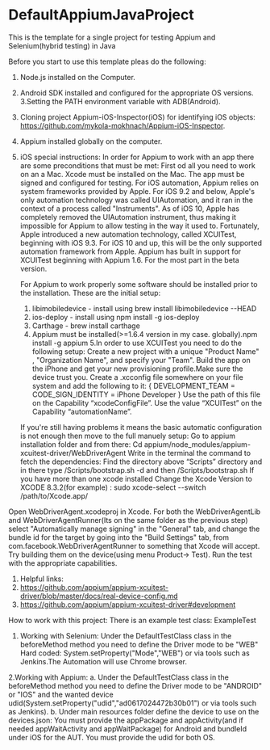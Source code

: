 # DefaultAppiumJavaProject
This is the template for a single project for testing Appium and Selenium(hybrid testing) in Java

Before you start to use this template pleas do the following:

1. Node.js installed on the Computer.
2. Android SDK installed and configured for the appropriate OS versions.
3.Setting the PATH environment variable with ADB(Android).
4. Cloning project Appium-iOS-Inspector(iOS) for identifying iOS objects:
   https://github.com/mykola-mokhnach/Appium-iOS-Inspector.
5. Appium installed globally on the computer.
6. iOS special instructions:
   In order for Appium to work with an app there are some preconditions that must be met:
   First od all you need to work on an a Mac.
   Xcode must be installed on the Mac.
   The app must be signed and configured for testing.
   For iOS automation, Appium relies on system frameworks provided by Apple. For iOS 9.2 and below, Apple's only automation    technology was called UIAutomation, and it ran in the context of a process called "Instruments". As of iOS 10, Apple has    completely removed the UIAutomation instrument, thus making it impossible for Appium to allow testing in the way it used    to. Fortunately, Apple introduced a new automation technology, called XCUITest, beginning with iOS 9.3. For iOS 10 and      up, this will be the only supported automation framework from Apple.
   Appium has built in support for XCUITest beginning with Appium 1.6. For the most part in the beta version.

   For Appium to work properly some software should be installed prior to the installation.
   These are the initial setup:
   1. libimobiledevice - install using brew install libimobiledevice --HEAD
   2. ios-deploy - install using npm install -g ios-deploy
   3. Carthage - brew install carthage
   4. Appium must be installed(>=1.6.4 version in my case. globally).npm install -g appium
   5.In order to use XCUITest you need to do the following setup:
     Create a new project with a unique "Product Name" , "Organization Name",  and specify your "Team". Build the app on the      iPhone and get your new provisioning profile.Make sure the device trust you.
     Create a .xcconfig file somewhere on your file system and add the following to it:
     {
       DEVELOPMENT_TEAM = <Team ID>
       CODE_SIGN_IDENTITY = iPhone Developer
     }
     Use the path of this file on the Capability “xcodeConfigFile”.
     Use the value “XCUITest”  on the Capability “automationName”.

   If you're still having problems it means the basic automatic configuration is not enough then move to the full manuely      setup:
   Go to appium installation folder and from there:
   Cd appium/node_modules/appium-xcuitest-driver/WebDriverAgent
   Write in the terminal the command to fetch the dependencies:
	 Find the directory above “Scripts” directory and in there type
   /Scripts/bootstrap.sh -d and then /Scripts/bootstrap.sh
           If you have more than one xcode installed Change the Xcode Version to XCODE 8.3.2(for example) :
           sudo xcode-select --switch /path/to/Xcode.app/

  Open WebDriverAgent.xcodeproj in Xcode. For both the WebDriverAgentLib and WebDriverAgentRunner(Its on the same folder as   the previous step) select "Automatically manage signing" in the "General" tab, and change the bundle id for the target by   going into the "Build Settings" tab, from com.facebook.WebDriverAgentRunner to something that Xcode will accept.
  Try building them on the device(using menu Product-> Test).
  Run the test with the appropriate capabilities.


  1. Helpful links:
  2. https://github.com/appium/appium-xcuitest-driver/blob/master/docs/real-device-config.md
  3. https://github.com/appium/appium-xcuitest-driver#development
    
How to work with this project:
There is an example test class: ExampleTest
 1. Working with Selenium:
   Under the DefaultTestClass class in the beforeMethod method you need to define the Driver mode to be "WEB"
   Hard coded: System.setProperty("Mode","WEB") or via tools such as Jenkins.The Automation will use Chrome browser.
   
 2.Working with Appium:
  a. Under the DefaultTestClass class in the beforeMethod method you need to define the Driver mode to be "ANDROID" or "IOS" and the wanted device udid(System.setProperty("udid","ad0617024472b30b01") or via tools such as Jenkins).
  b. Under main resources folder define the device to use on the devices.json:
     You must provide the appPackage and appActivity(and if needed appWaitActivity and appWaitPackage) for Android and bundleId under iOS for the AUT.
     You must provide the udid for both OS.
  
 
